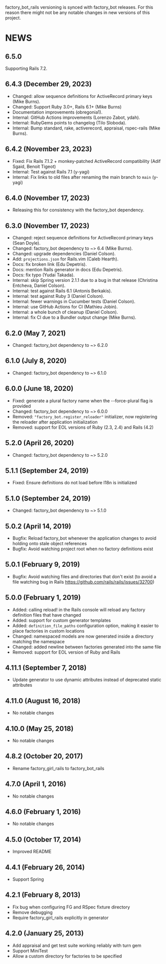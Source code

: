 factory\_bot\_rails versioning is synced with factory\_bot releases. For this reason
there might not be any notable changes in new versions of this project.

# NEWS

## 6.5.0
Supporting Rails 7.2.

## 6.4.3 (December 29, 2023)

* Changed: allow sequence definitions for ActiveRecord primary keys (Mike
  Burns).
* Changed: Support Ruby 3.0+, Rails 6.1+ (Mike Burns)
* Documentation improvements (obregonia1).
* Internal: GitHub Actions improvements (Lorenzo Zabot, ydah).
* Internal: RubyGems points to changelog (Tilo Sloboda).
* Internal: Bump standard, rake, activerecord, appraisal, rspec-rails (Mike
  Burns).

## 6.4.2 (November 23, 2023)
* Fixed: Fix Rails 7.1.2 + monkey-patched ActiveRecord compatibility (Adif
  Sgaid, Benoit Tigeot)
* Internal: Test against Rails 7.1 (y-yagi)
* Internal: Fix links to old files after renaming the main branch to `main`
  (y-yagi)

## 6.4.0 (November 17, 2023)

* Releasing this for consistency with the factory\_bot dependency.

## 6.3.0 (November 17, 2023)

* Changed: reject sequence definitions for ActiveRecord primary keys (Sean
  Doyle).
* Changed: factory\_bot dependency to ~> 6.4 (Mike Burns).
* Changed: upgrade dependencies (Daniel Colson).
* Add: `projections.json` for Rails.vim (Caleb Hearth).
* Docs: fix broken link (Edu Depetris).
* Docs: mention Rails generator in docs (Edu Depetris).
* Docs: fix typo (Yudai Takada).
* Internal: skip Spring version 2.1.1 due to a bug in that release (Christina
  Entcheva, Daniel Colson).
* Internal: test against Rails 6.1 (Antonis Berkakis).
* Internal: test against Ruby 3 (Daniel Colson).
* Internal: fewer warnings in Cucumber tests (Daniel Colson).
* Internal: use GitHub Actions for CI (Mathieu Jobin).
* Internal: a whole bunch of cleanup (Daniel Colson).
* Internal: fix CI due to a Bundler output change (Mike Burns).

## 6.2.0 (May 7, 2021)

* Changed: factory\_bot dependency to ~> 6.2.0

## 6.1.0 (July 8, 2020)

* Changed: factory\_bot dependency to ~> 6.1.0

## 6.0.0 (June 18, 2020)

* Fixed: generate a plural factory name when the --force-plural flag is provided
* Changed: factory\_bot dependency to ~> 6.0.0
* Removed: `"factory_bot.register_reloader"` initializer, now registering the
  reloader after application initialization
* Removed: support for EOL versions of Ruby (2.3, 2.4) and Rails (4.2)

## 5.2.0 (April 26, 2020)

* Changed: factory\_bot dependency to ~> 5.2.0

## 5.1.1 (September 24, 2019)

* Fixed: Ensure definitions do not load before I18n is initialized

## 5.1.0 (September 24, 2019)

* Changed: factory\_bot dependency to ~> 5.1.0

## 5.0.2 (April 14, 2019)

* Bugfix: Reload factory\_bot whenever the application changes to avoid holding
  onto stale object references
* Bugfix: Avoid watching project root when no factory definitions exist

## 5.0.1 (February 9, 2019)

* Bugfix: Avoid watching files and directories that don't exist (to avoid a
  file watching bug in Rails https://github.com/rails/rails/issues/32700)

## 5.0.0 (February 1, 2019)

* Added: calling reload! in the Rails console will reload any factory definition files that have changed
* Added: support for custom generator templates
* Added: `definition_file_paths` configuration option, making it easier to place factories in custom locations
* Changed: namespaced models are now generated inside a directory matching the namespace
* Changed: added newline between factories generated into the same file
* Removed: support for EOL version of Ruby and Rails

## 4.11.1 (September 7, 2018)

* Update generator to use dynamic attributes instead of deprecated static attributes

## 4.11.0 (August 16, 2018)

* No notable changes

## 4.10.0 (May 25, 2018)

* No notable changes

## 4.8.2 (October 20, 2017)

* Rename factory\_girl\_rails to factory\_bot\_rails

## 4.7.0 (April 1, 2016)

* No notable changes

## 4.6.0 (February 1, 2016)

* No notable changes

## 4.5.0 (October 17, 2014)

* Improved README

## 4.4.1 (February 26, 2014)

* Support Spring

## 4.2.1 (February 8, 2013)

* Fix bug when configuring FG and RSpec fixture directory
* Remove debugging
* Require factory\_girl\_rails explicitly in generator

## 4.2.0 (January 25, 2013)

* Add appraisal and get test suite working reliably with turn gem
* Support MiniTest
* Allow a custom directory for factories to be specified
